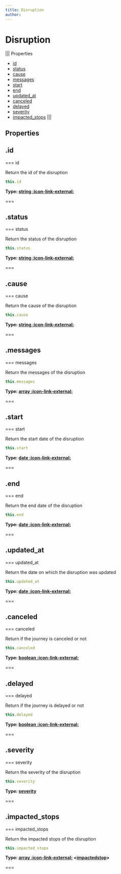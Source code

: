 ```yaml
---
title: Disruption
author:
---
```


# Disruption

||| Properties
- [id](#id)
- [status](#status)
- [cause](#cause)
- [messages](#messages)
- [start](#start)
- [end](#end)
- [updated_at](#updated_at)
- [canceled](#canceled)
- [delayed](#delayed)
- [severity](#severity)
- [impacted_stops](#impacted_stops)
|||
## Properties
## .id

=== id

Return the id of the disruption


```javascript
this.id
```
**Type: [string :icon-link-external:](https://developer.mozilla.org/en-US/docs/Web/JavaScript/Reference/Global_Objects/String)**

===

## .status

=== status

Return the status of the disruption


```javascript
this.status
```
**Type: [string :icon-link-external:](https://developer.mozilla.org/en-US/docs/Web/JavaScript/Reference/Global_Objects/String)**

===

## .cause

=== cause

Return the cause of the disruption


```javascript
this.cause
```
**Type: [string :icon-link-external:](https://developer.mozilla.org/en-US/docs/Web/JavaScript/Reference/Global_Objects/String)**

===

## .messages

=== messages

Return the messages of the disruption


```javascript
this.messages
```
**Type: [array :icon-link-external:](https://developer.mozilla.org/en-US/docs/Web/JavaScript/Reference/Global_Objects/Array)**

===

## .start

=== start

Return the start date of the disruption


```javascript
this.start
```
**Type: [date :icon-link-external:](https://developer.mozilla.org/en-US/docs/Web/JavaScript/Reference/Global_Objects/Date)**

===

## .end

=== end

Return the end date of the disruption


```javascript
this.end
```
**Type: [date :icon-link-external:](https://developer.mozilla.org/en-US/docs/Web/JavaScript/Reference/Global_Objects/Date)**

===

## .updated_at

=== updated_at

Return the date on which the disruption was updated


```javascript
this.updated_at
```
**Type: [date :icon-link-external:](https://developer.mozilla.org/en-US/docs/Web/JavaScript/Reference/Global_Objects/Date)**

===

## .canceled

=== canceled

Return if the journey is canceled or not


```javascript
this.canceled
```
**Type: [boolean :icon-link-external:](https://developer.mozilla.org/en-US/docs/Web/JavaScript/Reference/Global_Objects/Boolean)**

===

## .delayed

=== delayed

Return if the journey is delayed or not


```javascript
this.delayed
```
**Type: [boolean :icon-link-external:](https://developer.mozilla.org/en-US/docs/Web/JavaScript/Reference/Global_Objects/Boolean)**

===

## .severity

=== severity

Return the severity of the disruption


```javascript
this.severity
```
**Type: [severity](../structures/severity)**

===

## .impacted_stops

=== impacted_stops

Return the impacted stops of the disruption


```javascript
this.impacted_stops
```
**Type: [array :icon-link-external:](https://developer.mozilla.org/en-US/docs/Web/JavaScript/Reference/Global_Objects/Array) <[impactedstop](../structures/impactedstop)>**

===

